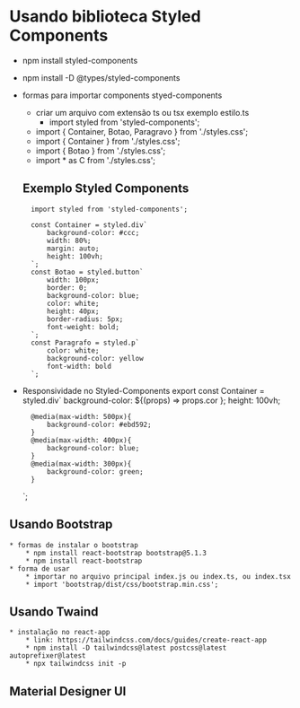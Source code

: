 # Usando biblioteca Styled Components
* npm install styled-components
* npm install -D @types/styled-components
* formas para importar components styed-components
    * criar um arquivo com extensão ts ou tsx exemplo estilo.ts
        * import styled from 'styled-components';
    * import { Container, Botao, Paragravo } from './styles.css';
    * import { Container } from './styles.css';
    * import { Botao } from './styles.css';
    * import * as C from './styles.css';
    ## Exemplo Styled Components
        import styled from 'styled-components';

        const Container = styled.div`
            background-color: #ccc;
            width: 80%;
            margin: auto;
            height: 100vh;
        `;
        const Botao = styled.button`
            width: 100px;
            border: 0;
            background-color: blue;
            color: white;
            height: 40px;
            border-radius: 5px;
            font-weight: bold;
        `;
        const Paragrafo = styled.p`
            color: white;
            background-color: yellow
            font-width: bold
        `;
* Responsividade no Styled-Components
    export const Container = styled.div<ContainerProps>`
        background-color: ${(props) => props.cor };
        height: 100vh;

        @media(max-width: 500px){
            background-color: #ebd592;
        }
        @media(max-width: 400px){
            background-color: blue;
        }
        @media(max-width: 300px){
            background-color: green;
        }
    `;
## Usando Bootstrap
    * formas de instalar o bootstrap
        * npm install react-bootstrap bootstrap@5.1.3
        * npm install react-bootstrap
    * forma de usar
        * importar no arquivo principal index.js ou index.ts, ou index.tsx
        * import 'bootstrap/dist/css/bootstrap.min.css';

## Usando Twaind
    * instalação no react-app
        * link: https://tailwindcss.com/docs/guides/create-react-app
        * npm install -D tailwindcss@latest postcss@latest autoprefixer@latest
        * npx tailwindcss init -p

## Material Designer UI
